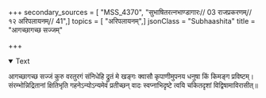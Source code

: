 +++
secondary_sources = [ "MSS_4370", "सुभाषितरत्नभाण्डागारः// 03 राजप्रकरणम्// १२ अरिपलायनम्// 41",]
topics = [ "अरिपलायनम्",]
jsonClass = "Subhaashita"
title = "आगच्छागच्छ सज्जम्"

+++

<details open><summary>Text</summary>

आगच्छागच्छ सज्जं कुरु वरतुरगं संनिधेहि द्रुतं मे खङ्गः क्वासौ कृपाणीमुपनय धनुषा किं किमङ्ग प्रविष्टम्।  
संरम्भोन्निद्रितानां क्षितिभृति गहनेऽन्योऽन्यमेवं प्रतीच्छन् वादः स्वप्नाभिदृष्टे त्वयि चकितदृशां विद्विषामाविरासीत्॥
</details>
